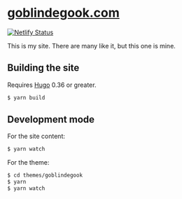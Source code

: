 # [goblindegook.com](https://goblindegook.com)

[![Netlify Status](https://api.netlify.com/api/v1/badges/8c447447-6cd6-48a9-be8b-250c7b8f4e0e/deploy-status)](https://app.netlify.com/sites/goblindegook/deploys)

This is my site. There are many like it, but this one is mine.

## Building the site

Requires [Hugo](https://gohugo.io) 0.36 or greater.

```sh
$ yarn build
```

## Development mode

For the site content:

```sh
$ yarn watch
```

For the theme:

```sh
$ cd themes/goblindegook
$ yarn
$ yarn watch
```
